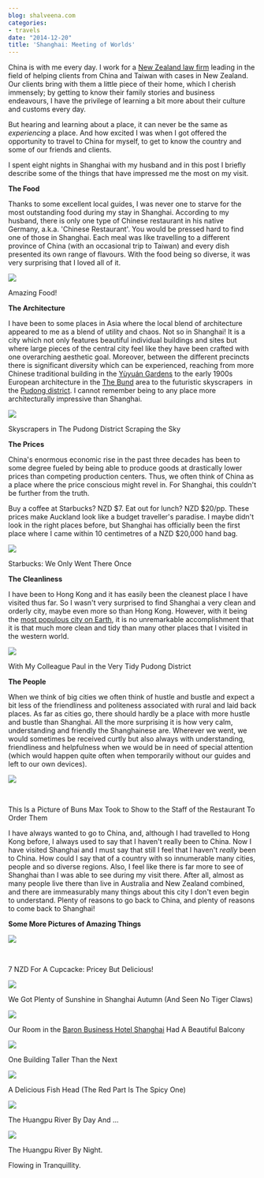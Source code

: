 ```yaml
---
blog: shalveena.com
categories:
- travels
date: "2014-12-20"
title: 'Shanghai: Meeting of Worlds'
---
```


China is with me every day. I work for a [New Zealand law firm](http://www.prestigelawyers.kiwi/) leading in the field of helping clients from China and Taiwan with cases in New Zealand. Our clients bring with them a little piece of their home, which I cherish immensely; by getting to know their family stories and business endeavours, I have the privilege of learning a bit more about their culture and customs every day.

But hearing and learning about a place, it can never be the same as _experiencing_ a place. And how excited I was when I got offered the opportunity to travel to China for myself, to get to know the country and some of our friends and clients.

I spent eight nights in Shanghai with my husband and in this post I briefly describe some of the things that have impressed me the most on my visit.

**The Food**

Thanks to some excellent local guides, I was never one to starve for the most outstanding food during my stay in Shanghai. According to my husband, there is only one type of Chinese restaurant in his native Germany, a.k.a. 'Chinese Restaurant'. You would be pressed hard to find one of those in Shanghai. Each meal was like travelling to a different province of China (with an occasional trip to Taiwan) and every dish presented its own range of flavours. With the food being so diverse, it was very surprising that I loved all of it.

[![](images/88bcd-img_3980.jpg)](https://shalveena.files.wordpress.com/2014/12/88bcd-img_3980.jpg)

Amazing Food!

**The Architecture**

I have been to some places in Asia where the local blend of architecture appeared to me as a blend of utility and chaos. Not so in Shanghai! It is a city which not only features beautiful individual buildings and sites but where large pieces of the central city feel like they have been crafted with one overarching aesthetic goal. Moreover, between the different precincts there is significant diversity which can be experienced, reaching from more Chinese traditional building in the [Yùyuán Gardens](http://en.wikipedia.org/wiki/Yu_Garden) to the early 1900s European architecture in the [The Bund](http://en.wikipedia.org/wiki/The_Bund) area to the futuristic skyscrapers  in the [Pudong district](http://en.wikipedia.org/wiki/Pudong). I cannot remember being to any place more architecturally impressive than Shanghai.

[![](images/7fc3b-img_4284.jpg)](https://shalveena.files.wordpress.com/2014/12/7fc3b-img_4284.jpg)

Skyscrapers in The Pudong District Scraping the Sky

**The Prices**

China's enormous economic rise in the past three decades has been to some degree fueled by being able to produce goods at drastically lower prices than competing production centers. Thus, we often think of China as a place where the price conscious might revel in. For Shanghai, this couldn't be further from the truth.

Buy a coffee at Starbucks? NZD $7. Eat out for lunch? NZD $20/pp. These prices make Auckland look like a budget traveller's paradise. I maybe didn't look in the right places before, but Shanghai has officially been the first place where I came within 10 centimetres of a NZD $20,000 hand bag.

[![](images/c6557-img_3782.jpg)](https://shalveena.files.wordpress.com/2014/12/c6557-img_3782.jpg)

Starbucks: We Only Went There Once

**The Cleanliness**

I have been to Hong Kong and it has easily been the cleanest place I have visited thus far. So I wasn't very surprised to find Shanghai a very clean and orderly city, maybe even more so than Hong Kong. However, with it being the [most populous city on Earth](http://en.wikipedia.org/wiki/List_of_cities_proper_by_population), it is no unremarkable accomplishment that it is that much more clean and tidy than many other places that I visited in the western world.

[![](images/b7013-img_3927.jpg)](https://shalveena.files.wordpress.com/2014/12/b7013-img_3927.jpg)

With My Colleague Paul in the Very Tidy Pudong District

**The People**

When we think of big cities we often think of hustle and bustle and expect a bit less of the friendliness and politeness associated with rural and laid back places. As far as cities go, there should hardly be a place with more hustle and bustle than Shanghai. All the more surprising it is how very calm, understanding and friendly the Shanghainese are. Wherever we went, we would sometimes be received curtly but also always with understanding, friendliness and helpfulness when we would be in need of special attention (which would happen quite often when temporarily without our guides and left to our own devices).

[![](images/4ca51-img_3839.jpg)](https://shalveena.files.wordpress.com/2014/12/4ca51-img_3839.jpg)

 

This Is a Picture of Buns Max Took to Show to the Staff of the Restaurant To Order Them

I have always wanted to go to China, and, although I had travelled to Hong Kong before, I always used to say that I haven't really been to China. Now I have visited Shanghai and I must say that still I feel that I haven't _really_ been to China. How could I say that of a country with so innumerable many cities, people and so diverse regions. Also, I feel like there is far more to see of Shanghai than I was able to see during my visit there. After all, almost as many people live there than live in Australia and New Zealand combined, and there are immeasurably many things about this city I don't even begin to understand. Plenty of reasons to go back to China, and plenty of reasons to come back to Shanghai!

**Some More Pictures of Amazing Things**

[![](images/a03bf-img_4054.jpg)](https://shalveena.files.wordpress.com/2014/12/a03bf-img_4054.jpg)

 

7 NZD For A Cupcacke: Pricey But Delicious!

[![](images/928ef-img_3806.jpg)](https://shalveena.files.wordpress.com/2014/12/928ef-img_3806.jpg)

We Got Plenty of Sunshine in Shanghai Autumn (And Seen No Tiger Claws)

[![](images/983a8-img_3786.jpg)](https://shalveena.files.wordpress.com/2014/12/983a8-img_3786.jpg)

Our Room in the [Baron Business Hotel Shanghai](http://www.baronbusinesshotel.com/the-bund-shanghai.htm) Had A Beautiful Balcony

[![](images/bc7d9-img_4210.jpg)](https://shalveena.files.wordpress.com/2014/12/bc7d9-img_4210.jpg)

One Building Taller Than the Next

[![](images/06ca0-img_4270.jpg)](https://shalveena.files.wordpress.com/2014/12/06ca0-img_4270.jpg)

A Delicious Fish Head (The Red Part Is The Spicy One)

[![](images/e8b6e-img_4365.jpg)](https://shalveena.files.wordpress.com/2014/12/e8b6e-img_4365.jpg)

The Huangpu River By Day And ...

[![](images/912ae-img_4316.jpg)](https://shalveena.files.wordpress.com/2014/12/912ae-img_4316.jpg)

The Huangpu River By Night.

Flowing in Tranquillity.
